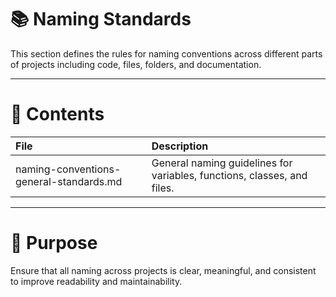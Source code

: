 # 📚 Naming Standards

This section defines the rules for naming conventions across different parts of projects including code, files, folders, and documentation.

---

# 📂 Contents

| File | Description |
|:-----|:------------|
| naming-conventions-general-standards.md | General naming guidelines for variables, functions, classes, and files. |

---

# 🎯 Purpose

Ensure that all naming across projects is clear, meaningful, and consistent to improve readability and maintainability.
